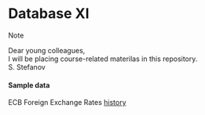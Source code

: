 # Database XI

> [!NOTE]
> Dear young colleagues,  
> I will be placing course-related materilas in this repository.  
> S. Stefanov  


#### Sample data
ECB Foreign Exchange Rates [history](https://www.ecb.europa.eu/stats/eurofxref/eurofxref-hist.zip)
